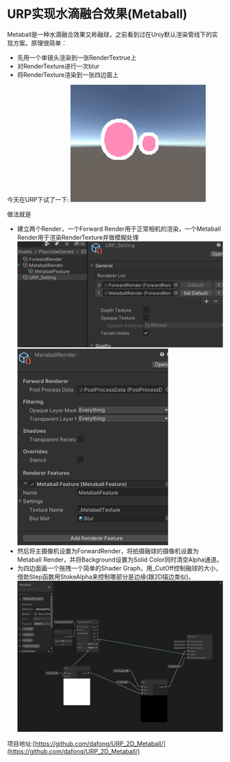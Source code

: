 URP实现水滴融合效果(Metaball)
==============

Metaball是一种水滴融合效果又称融球，之前看到过在Uniy默认渲染管线下的实现方案。原理很简单：

- 先用一个单镜头渲染到一张RenderTextrue上
- 对RenderTexture进行一次blur
- 将RenderTexture渲染到一张四边面上
  
今天在URP下试了一下:
![](https://github.com/dafong/URP_2D_Metaball/blob/main/Recordings/gif_animation_005.gif?raw=true)

做法就是

- 建立两个Render，一个Forward Render用于正常相机的渲染，一个Metaball Render用于渲染RenderTexture并做模糊处理
![](https://github.com/dafong/URP_2D_Metaball/blob/main/Recordings/1.jpg?raw=true)
![](https://github.com/dafong/URP_2D_Metaball/blob/main/Recordings/2.jpg?raw=true)
- 然后将主摄像机设置为ForwardRender，将拍摄融球的摄像机设置为Metaball Render，并将Background设置为Solid Color同时清空Alpha通道。
- 为四边面画一个拖拽一个简单的Shader Graph，用_CutOff控制融球的大小，借助Step函数用StokeAlpha来控制哪部分是边缘(跟2D描边类似)。
![](https://github.com/dafong/URP_2D_Metaball/blob/main/Recordings/3.jpg?raw=true)

项目地址:[https://github.com/dafong/URP_2D_Metaball/](https://github.com/dafong/URP_2D_Metaball/)